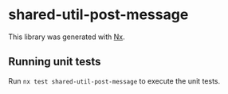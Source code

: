 # shared-util-post-message

This library was generated with [Nx](https://nx.dev).

## Running unit tests

Run `nx test shared-util-post-message` to execute the unit tests.

